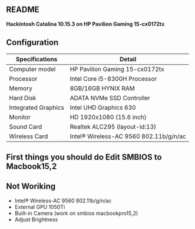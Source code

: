  ## README


<B>Hackintosh Catalina 10.15.3 on HP Pavilion Gaming 15-cx0172tx</B>

## Configuration

| Specifications | Detail                                           |
| ------------------- | ------------------------------------------- |
| Computer model      | HP Pavilion Gaming 15-cx0172tx              |
| Processor           | Intel Core i5-8300H Processor               |
| Memory              | 8GB/16GB HYNIX RAM                          |
| Hard Disk           | ADATA NVMe SSD Controller                   |
| Integrated Graphics | Intel UHD Graphics 630                      |
| Monitor             | HD 1920x1080 (15.6 inch)                    |
| Sound Card          | Realtek ALC295 (layout-id:13)               |
| Wireless Card       | Intel® Wireless-AC 9560 802.11b/g/n/ac      |

## First things you should do Edit SMBIOS to Macbook15,2

## Not Woriking
- Intel® Wireless-AC 9560 802.11b/g/n/ac
- External GPU 1050Ti
- Built-in Camera (work on smbios macbookpro15,2)
- Adjust Brightness
